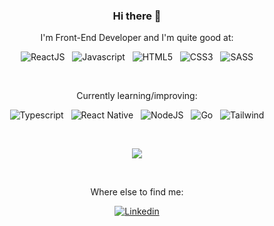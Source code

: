 <div align="center">
  
### Hi there 👋
  
I'm Front-End Developer and I'm quite good at:
  
![ReactJS](https://img.shields.io/badge/ReactJs-61DAFB?style=for-the-badge&logo=react&logoColor=35495E)
&nbsp;
![Javascript](https://img.shields.io/badge/JavaScript-F7DF1E?style=for-the-badge&logo=javascript&logoColor=black)
&nbsp;
![HTML5](https://img.shields.io/badge/HTML5-E34F26?style=for-the-badge&logo=html5&logoColor=white)
&nbsp;
![CSS3](https://img.shields.io/badge/CSS3-1572B6?style=for-the-badge&logo=css3&logoColor=white)
&nbsp;
![SASS](https://img.shields.io/badge/Sass-CC6699?style=for-the-badge&logo=sass&logoColor=white)

&nbsp;

Currently learning/improving:

![Typescript](https://img.shields.io/badge/TypeScript-007ACC?style=for-the-badge&logo=typescript&logoColor=white)
&nbsp;
![React Native](https://img.shields.io/badge/React_Native-20232A?style=for-the-badge&logo=react&logoColor=61DAFB)
&nbsp;
![NodeJS](https://img.shields.io/badge/Node.js-43853D?style=for-the-badge&logo=node.js&logoColor=white)
&nbsp;
![Go](https://img.shields.io/badge/Go-00ADD8?style=for-the-badge&logo=go&logoColor=white)
&nbsp;
![Tailwind](https://img.shields.io/badge/Tailwind_CSS-38B2AC?style=for-the-badge&logo=tailwind-css&logoColor=white)

&nbsp;

![](https://github-readme-stats.vercel.app/api?username=ventura-v&theme=radical)

&nbsp;

Where else to find me:

[![Linkedin](https://img.shields.io/badge/LinkedIn-0077B5?style=for-the-badge&logo=linkedin&logoColor=white)](https://linkedin.com/in/ventura-v)

</div>

<!--
**ventura-v/ventura-v** is a ✨ _special_ ✨ repository because its `README.md` (this file) appears on your GitHub profile.

Here are some ideas to get you started:

- 🔭 I’m currently working on ...
- 🌱 I’m currently learning ...
- 👯 I’m looking to collaborate on ...
- 🤔 I’m looking for help with ...
- 💬 Ask me about ...
- 📫 How to reach me: ...
- 😄 Pronouns: ...
- ⚡ Fun fact: ...
-->
